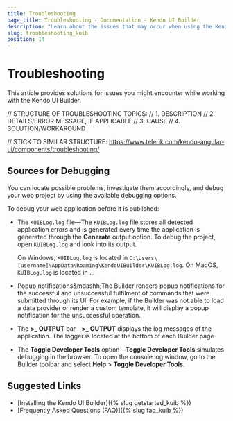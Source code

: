 ```yaml
---
title: Troubleshooting
page_title: Troubleshooting - Documentation - Kendo UI Builder
description: "Learn about the issues that may occur when using the Kendo UI Builder tool for creating and managing Angular and AngularJS-based web applications."
slug: troubleshooting_kuib
position: 14
---
```


# Troubleshooting

This article provides solutions for issues you might encounter while working with the Kendo UI Builder.

// STRUCTURE OF TROUBLESHOOTING TOPICS:
// 1. DESCRIPTION
// 2. DETAILS/ERROR MESSAGE, IF APPLICABLE
// 3. CAUSE
// 4. SOLUTION/WORKAROUND

// STICK TO SIMILAR STRUCTURE: https://www.telerik.com/kendo-angular-ui/components/troubleshooting/

## Sources for Debugging

You can locate possible problems, investigate them accordingly, and debug your web project by using the available debugging options.

To debug your web application before it is published:

* The `KUIBLog.log` file&mdash;The `KUIBLog.log` file stores all detected application errors and is generated every time the application is generated through the **Generate** output option. To debug the project, open `KUIBLog.log` and look into its output.

    On Windows, `KUIBLog.log` is located in `C:\Users\[username]\AppData\Roaming\KendoUIBuilder\KUIBLog.log`.
    On MacOS, `KUIBLog.log` is located in ...

* Popup notifications&mdashh;The Builder renders popup notifications for the successful and unsuccessful fulfilment of commands that were submitted through its UI. For example, if the Builder was not able to load a data provider or render a custom template, it will display a popup notification for the unsuccessful operation.   
* The **>_ OUTPUT** bar&mdash;**>_ OUTPUT** displays the log messages of the application. The logger is located at the bottom of each Builder page.
* The **Toggle Developer Tools** option&mdash;**Toggle Developer Tools** simulates debugging in the browser. To open the console log window, go to the Builder toolbar and select **Help** > **Toggle Developer Tools**.

## Suggested Links

* [Installing the Kendo UI Builder]({% slug getstarted_kuib %})
* [Frequently Asked Questions (FAQ)]({% slug faq_kuib %})
